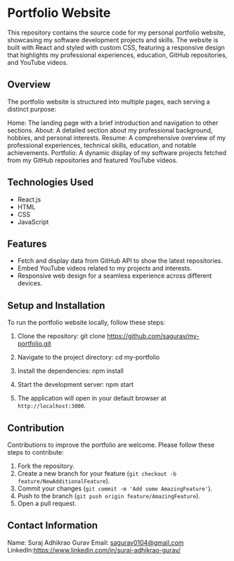 # Portfolio Website

This repository contains the source code for my personal portfolio website, showcasing my software development projects and skills. The website is built with React and styled with custom CSS, featuring a responsive design that highlights my professional experiences, education, GitHub repositories, and YouTube videos.

## Overview

The portfolio website is structured into multiple pages, each serving a distinct purpose:

Home: The landing page with a brief introduction and navigation to other sections.
About: A detailed section about my professional background, hobbies, and personal interests.
Resume: A comprehensive overview of my professional experiences, technical skills, education, and notable achievements.
Portfolio: A dynamic display of my software projects fetched from my GitHub repositories and featured YouTube videos.

## Technologies Used

- React.js
- HTML
- CSS
- JavaScript

## Features

- Fetch and display data from GitHub API to show the latest repositories.
- Embed YouTube videos related to my projects and interests.
- Responsive web design for a seamless experience across different devices.

## Setup and Installation

To run the portfolio website locally, follow these steps:

1. Clone the repository:
   git clone https://github.com/sagurav/my-portfolio.git

2. Navigate to the project directory:
   cd my-portfolio

3. Install the dependencies:
   npm install

4. Start the development server:
   npm start

5. The application will open in your default browser at `http://localhost:3000`.

## Contribution

Contributions to improve the portfolio are welcome. Please follow these steps to contribute:

1. Fork the repository.
2. Create a new branch for your feature (`git checkout -b feature/NewAdditionalFeature`).
3. Commit your changes (`git commit -m 'Add some AmazingFeature'`).
4. Push to the branch (`git push origin feature/AmazingFeature`).
5. Open a pull request.

## Contact Information

Name: Suraj Adhikrao Gurav
Email: sagurav0104@gmail.com
LinkedIn:https://www.linkedin.com/in/suraj-adhikrao-gurav/
